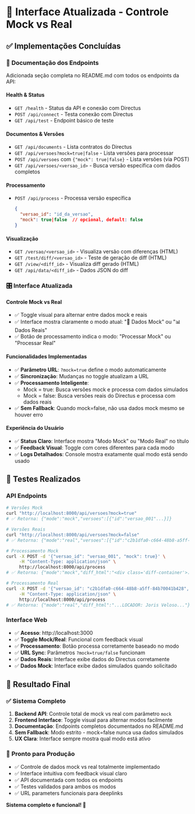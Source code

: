 # 🎯 Interface Atualizada - Controle Mock vs Real

## ✅ Implementações Concluídas

### 📡 **Documentação dos Endpoints**

Adicionada seção completa no README.md com todos os endpoints da API:

#### **Health & Status**

- `GET /health` - Status da API e conexão com Directus
- `POST /api/connect` - Testa conexão com Directus
- `GET /api/test` - Endpoint básico de teste

#### **Documentos & Versões**

- `GET /api/documents` - Lista contratos do Directus
- `GET /api/versoes?mock=true|false` - Lista versões para processar
- `POST /api/versoes` com `{"mock": true|false}` - Lista versões (via POST)
- `GET /api/versoes/<versao_id>` - Busca versão específica com dados completos

#### **Processamento**

- `POST /api/process` - Processa versão específica
  ```json
  {
    "versao_id": "id_da_versao",
    "mock": true|false  // opcional, default: false
  }
  ```

#### **Visualização**

- `GET /versao/<versao_id>` - Visualiza versão com diferenças (HTML)
- `GET /test/diff/<versao_id>` - Teste de geração de diff (HTML)
- `GET /view/<diff_id>` - Visualiza diff gerado (HTML)
- `GET /api/data/<diff_id>` - Dados JSON do diff

### 🎛️ **Interface Atualizada**

#### **Controle Mock vs Real**

- ✅ Toggle visual para alternar entre dados mock e reais
- ✅ Interface mostra claramente o modo atual: "🔧 Dados Mock" ou "📊 Dados Reais"
- ✅ Botão de processamento indica o modo: "Processar Mock" ou "Processar Real"

#### **Funcionalidades Implementadas**

- ✅ **Parâmetro URL**: `?mock=true` define o modo automaticamente
- ✅ **Sincronização**: Mudanças no toggle atualizam a URL
- ✅ **Processamento Inteligente**:
  - Mock = true: Busca versões mock e processa com dados simulados
  - Mock = false: Busca versões reais do Directus e processa com dados reais
- ✅ **Sem Fallback**: Quando mock=false, não usa dados mock mesmo se houver erro

#### **Experiência do Usuário**

- ✅ **Status Claro**: Interface mostra "Modo Mock" ou "Modo Real" no título
- ✅ **Feedback Visual**: Toggle com cores diferentes para cada modo
- ✅ **Logs Detalhados**: Console mostra exatamente qual modo está sendo usado

## 🚀 **Testes Realizados**

### **API Endpoints**

```bash
# Versões Mock
curl "http://localhost:8000/api/versoes?mock=true"
# ✅ Retorna: {"mode":"mock","versoes":[{"id":"versao_001"...}]}

# Versões Reais
curl "http://localhost:8000/api/versoes?mock=false"
# ✅ Retorna: {"mode":"real","versoes":[{"id":"c2b1dfa0-c664-48b8-a5ff-84b70041b428"...}]}

# Processamento Mock
curl -X POST -d '{"versao_id": "versao_001", "mock": true}' \
     -H "Content-Type: application/json" \
     http://localhost:8000/api/process
# ✅ Retorna: {"mode":"mock","diff_html":"<div class='diff-container'>..."}

# Processamento Real
curl -X POST -d '{"versao_id": "c2b1dfa0-c664-48b8-a5ff-84b70041b428", "mock": false}' \
     -H "Content-Type: application/json" \
     http://localhost:8000/api/process
# ✅ Retorna: {"mode":"real","diff_html":"...LOCADOR: Joris Veloso..."}
```

### **Interface Web**

- ✅ **Acesso**: http://localhost:3000
- ✅ **Toggle Mock/Real**: Funcional com feedback visual
- ✅ **Processamento**: Botão processa corretamente baseado no modo
- ✅ **URL Sync**: Parâmetros `?mock=true/false` funcionam
- ✅ **Dados Reais**: Interface exibe dados do Directus corretamente
- ✅ **Dados Mock**: Interface exibe dados simulados quando solicitado

## 🎯 **Resultado Final**

### ✅ **Sistema Completo**

1. **Backend API**: Controle total de mock vs real com parâmetro `mock`
2. **Frontend Interface**: Toggle visual para alternar modos facilmente
3. **Documentação**: Endpoints completos documentados no README.md
4. **Sem Fallback**: Modo estrito - mock=false nunca usa dados simulados
5. **UX Clara**: Interface sempre mostra qual modo está ativo

### 🚀 **Pronto para Produção**

- ✅ Controle de dados mock vs real totalmente implementado
- ✅ Interface intuitiva com feedback visual claro
- ✅ API documentada com todos os endpoints
- ✅ Testes validados para ambos os modos
- ✅ URL parameters funcionais para deeplinks

**Sistema completo e funcional! 🎉**
